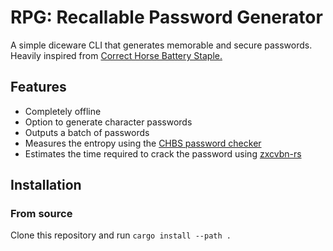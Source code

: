 # RPG: Recallable Password Generator

A simple diceware CLI that generates memorable and secure passwords. Heavily inspired from [Correct Horse Battery Staple.](https://www.correcthorsebatterystaple.net/)

## Features
- Completely offline
- Option to generate character passwords
- Outputs a batch of passwords
- Measures the entropy using the [CHBS password checker](https://crates.io/crates/chbs_password_checker)
- Estimates the time required to crack the password using [zxcvbn-rs](https://crates.io/crates/zxcvbn)

## Installation

### From source
Clone this repository and run `cargo install --path .`
